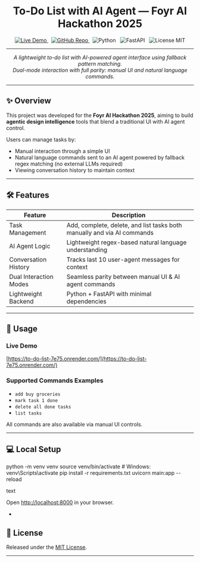 <h1 align="center">To-Do List with AI Agent — Foyr AI Hackathon 2025</h1>

<p align="center">
  <a href="https://to-do-list-7e75.onrender.com/">
    <img alt="Live Demo" src="https://img.shields.io/badge/Live-Demo-blue" />
  </a>
  &nbsp;
  <a href="https://github.com//sonusaini209/To-Do-List">
    <img alt="GitHub Repo" src="https://img.shields.io/badge/GitHub-Repository-black" />
  </a>
  &nbsp;
  <img alt="Python" src="https://img.shields.io/badge/Python-3.10+-blue" />
  &nbsp;
  <img alt="FastAPI" src="https://img.shields.io/badge/FastAPI-0.70+-green" />
  &nbsp;
  <img alt="License MIT" src="https://img.shields.io/badge/License-MIT-yellow" />
</p>

---

<p align="center">
  <em>A lightweight to-do list with AI-powered agent interface using fallback pattern matching.<br />
  Dual-mode interaction with full parity: manual UI and natural language commands.</em>
</p>

---

## ✨ Overview

This project was developed for the **Foyr AI Hackathon 2025**, aiming to build **agentic design intelligence** tools that blend a traditional UI with AI agent control.

Users can manage tasks by:

- Manual interaction through a simple UI  
- Natural language commands sent to an AI agent powered by fallback regex matching (no external LLMs required)  
- Viewing conversation history to maintain context

---

## 🛠️ Features

| Feature                 | Description                                              |
|-------------------------|----------------------------------------------------------|
| Task Management         | Add, complete, delete, and list tasks both manually and via AI commands |
| AI Agent Logic          | Lightweight regex-based natural language understanding    |
| Conversation History    | Tracks last 10 user-agent messages for context            |
| Dual Interaction Modes  | Seamless parity between manual UI & AI agent commands     |
| Lightweight Backend     | Python + FastAPI with minimal dependencies                |

---

## 🚀 Usage

### Live Demo

[https://to-do-list-7e75.onrender.com/](https://to-do-list-7e75.onrender.com/)

### Supported Commands Examples

- `add buy groceries`  
- `mark task 1 done`  
- `delete all done tasks`  
- `list tasks`

All commands are also available via manual UI controls.

---

## 💻 Local Setup
python -m venv venv
source venv/bin/activate # Windows: venv\Scripts\activate
pip install -r requirements.txt
uvicorn main:app --reload

text

Open [http://localhost:8000](http://localhost:8000) in your browser.



-

## 📄 License

Released under the [MIT License](https://opensource.org/licenses/MIT).

---
